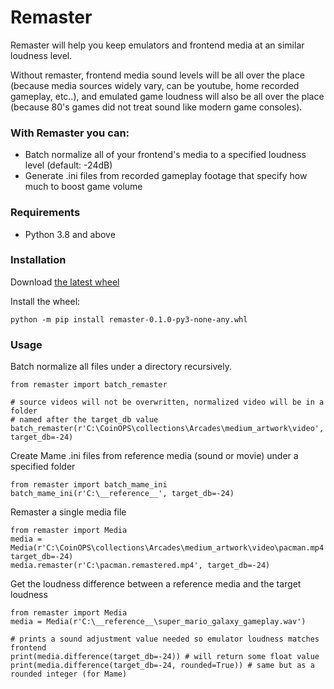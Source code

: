 # Remaster
Remaster will help you keep emulators and frontend media at an similar loudness level.

Without remaster, frontend media sound levels will be all over the place (because media sources widely vary,  can be youtube, home recorded gameplay, etc..), and emulated game loudness will also be all over the place (because 80's games did not treat sound like modern game consoles).

### With Remaster you can:
* Batch normalize all of your frontend's media to a specified loudness level (default: -24dB)
* Generate .ini files from recorded gameplay footage that specify how much to boost game volume

### Requirements
* Python 3.8 and above

### Installation
Download [the latest wheel](https://github.com/CoinOPS-Official/Remaster/releases)

Install the wheel:
```
python -m pip install remaster-0.1.0-py3-none-any.whl
```

### Usage
Batch normalize all files under a directory recursively.
```
from remaster import batch_remaster

# source videos will not be overwritten, normalized video will be in a folder
# named after the target_db value
batch_remaster(r'C:\CoinOPS\collections\Arcades\medium_artwork\video', target_db=-24)
```

Create Mame .ini files from reference media (sound or movie) under a specified folder
```
from remaster import batch_mame_ini
batch_mame_ini(r'C:\__reference__', target_db=-24)
```

Remaster a single media file
```
from remaster import Media
media = Media(r'C:\CoinOPS\collections\Arcades\medium_artwork\video\pacman.mp4', target_db=-24)
media.remaster(r'C:\pacman.remastered.mp4', target_db=-24)

````

Get the loudness difference between a reference media and the target loudness
```
from remaster import Media
media = Media(r'C:\__reference__\super_mario_galaxy_gameplay.wav')

# prints a sound adjustment value needed so emulator loudness matches frontend
print(media.difference(target_db=-24)) # will return some float value
print(media.difference(target_db=-24, rounded=True)) # same but as a rounded integer (for Mame)
```

